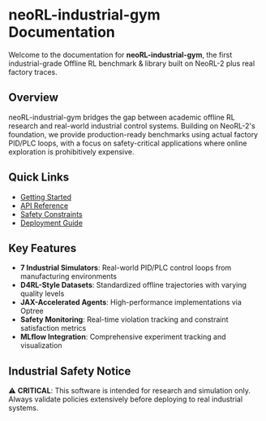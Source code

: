 # neoRL-industrial-gym Documentation

Welcome to the documentation for **neoRL-industrial-gym**, the first industrial-grade Offline RL benchmark & library built on NeoRL-2 plus real factory traces.

## Overview

neoRL-industrial-gym bridges the gap between academic offline RL research and real-world industrial control systems. Building on NeoRL-2's foundation, we provide production-ready benchmarks using actual factory PID/PLC loops, with a focus on safety-critical applications where online exploration is prohibitively expensive.

## Quick Links

- [Getting Started](tutorials/01_getting_started.md)
- [API Reference](api/index.md)
- [Safety Constraints](tutorials/02_safety_constraints.md)
- [Deployment Guide](tutorials/03_deployment.md)

## Key Features

- **7 Industrial Simulators**: Real-world PID/PLC control loops from manufacturing environments
- **D4RL-Style Datasets**: Standardized offline trajectories with varying quality levels
- **JAX-Accelerated Agents**: High-performance implementations via Optree
- **Safety Monitoring**: Real-time violation tracking and constraint satisfaction metrics
- **MLflow Integration**: Comprehensive experiment tracking and visualization

## Industrial Safety Notice

⚠️ **CRITICAL**: This software is intended for research and simulation only. Always validate policies extensively before deploying to real industrial systems.